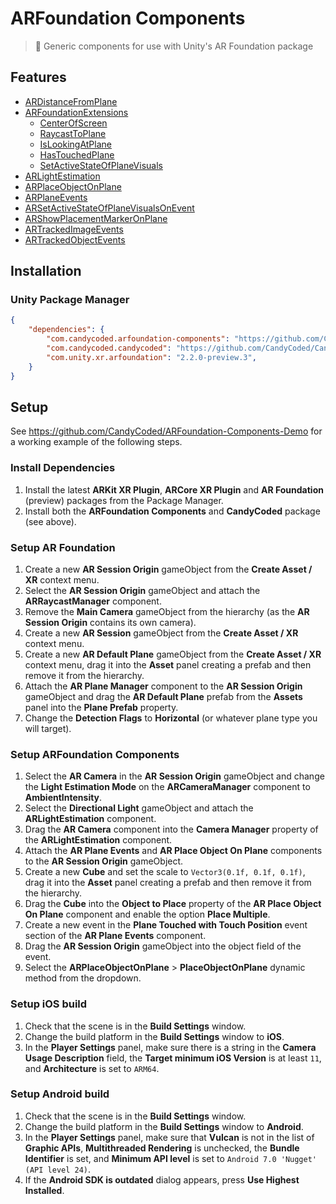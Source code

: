 # ARFoundation Components

> 📱 Generic components for use with Unity's AR Foundation package

## Features

-   [ARDistanceFromPlane](Documentation/ARDistanceFromPlane.md)
-   [ARFoundationExtensions](Documentation/ARFoundationExtensions.md)
    -   [CenterOfScreen](Documentation/ARFoundationExtensions.md#centerofscreen)
    -   [RaycastToPlane](Documentation/ARFoundationExtensions.md#raycasttoplane)
    -   [IsLookingAtPlane](Documentation/ARFoundationExtensions.md#islookingatplane)
    -   [HasTouchedPlane](Documentation/ARFoundationExtensions.md#hastouchedplane)
    -   [SetActiveStateOfPlaneVisuals](Documentation/ARFoundationExtensions.md#setactivestateofplanevisuals)
-   [ARLightEstimation](Documentation/ARLightEstimation.md)
-   [ARPlaceObjectOnPlane](Documentation/ARPlaceObjectOnPlane.md)
-   [ARPlaneEvents](Documentation/ARPlaneEvents.md)
-   [ARSetActiveStateOfPlaneVisualsOnEvent](Documentation/ARSetActiveStateOfPlaneVisualsOnEvent.md)
-   [ARShowPlacementMarkerOnPlane](Documentation/ARShowPlacementMarkerOnPlane.md)
-   [ARTrackedImageEvents](Documentation/ARTrackedImageEvents.md)
-   [ARTrackedObjectEvents](Documentation/ARTrackedObjectEvents.md)

## Installation

### Unity Package Manager

```json
{
    "dependencies": {
        "com.candycoded.arfoundation-components": "https://github.com/CandyCoded/ARFoundation-Components.git#v2.1.0",
        "com.candycoded.candycoded": "https://github.com/CandyCoded/CandyCoded.git#v2.2.0",
        "com.unity.xr.arfoundation": "2.2.0-preview.3",
    }
}
```

## Setup

See <https://github.com/CandyCoded/ARFoundation-Components-Demo> for a working example of the following steps.

### Install Dependencies

1. Install the latest **ARKit XR Plugin**, **ARCore XR Plugin** and **AR Foundation** (preview) packages from the Package Manager.
1. Install both the **ARFoundation Components** and **CandyCoded** package (see above).

### Setup AR Foundation

1. Create a new **AR Session Origin** gameObject from the **Create Asset / XR** context menu.
1. Select the **AR Session Origin** gameObject and attach the **ARRaycastManager** component.
1. Remove the **Main Camera** gameObject from the hierarchy (as the **AR Session Origin** contains its own camera).
1. Create a new **AR Session** gameObject from the **Create Asset / XR** context menu.
1. Create a new **AR Default Plane** gameObject from the **Create Asset / XR** context menu, drag it into the **Asset** panel creating a prefab and then remove it from the hierarchy.
1. Attach the **AR Plane Manager** component to the **AR Session Origin** gameObject and drag the **AR Default Plane** prefab from the **Assets** panel into the **Plane Prefab** property.
1. Change the **Detection Flags** to **Horizontal** (or whatever plane type you will target).

### Setup ARFoundation Components

1. Select the **AR Camera** in the **AR Session Origin** gameObject and change the **Light Estimation Mode** on the **ARCameraManager** component to **AmbientIntensity**.
1. Select the **Directional Light** gameObject and attach the **ARLightEstimation** component.
1. Drag the **AR Camera** component into the **Camera Manager** property of the **ARLightEstimation** component.
1. Attach the **AR Plane Events** and **AR Place Object On Plane** components to the **AR Session Origin** gameObject.
1. Create a new **Cube** and set the scale to `Vector3(0.1f, 0.1f, 0.1f)`, drag it into the **Asset** panel creating a prefab and then remove it from the hierarchy.
1. Drag the **Cube** into the **Object to Place** property of the **AR Place Object On Plane** component and enable the option **Place Multiple**.
1. Create a new event in the **Plane Touched with Touch Position** event section of the **AR Plane Events** component.
1. Drag the **AR Session Origin** gameObject into the object field of the event.
1. Select the **ARPlaceObjectOnPlane** > **PlaceObjectOnPlane** dynamic method from the dropdown.

### Setup iOS build

1. Check that the scene is in the **Build Settings** window.
1. Change the build platform in the **Build Settings** window to **iOS**.
1. In the **Player Settings** panel, make sure there is a string in the **Camera Usage Description** field, the **Target minimum iOS Version** is at least `11`, and **Architecture** is set to `ARM64`.

### Setup Android build

1. Check that the scene is in the **Build Settings** window.
1. Change the build platform in the **Build Settings** window to **Android**.
1. In the **Player Settings** panel, make sure that **Vulcan** is not in the list of **Graphic APIs**, **Multithreaded Rendering** is unchecked, the **Bundle Identifier** is set, and **Minimum API level** is set to `Android 7.0 'Nugget' (API level 24)`.
1. If the **Android SDK is outdated** dialog appears, press **Use Highest Installed**.
